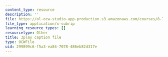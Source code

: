 ```yaml
---
content_type: resource
description: ''
file: https://ol-ocw-studio-app-production.s3.amazonaws.com/courses/8-701-introduction-to-nuclear-and-particle-physics-fall-2020/299899c6f5a3ea847078486eb82d317e_-hgRkC_uUzU.srt
file_type: application/x-subrip
learning_resource_types: []
resourcetype: Other
title: 3play caption file
type: OCWFile
uid: 299899c6-f5a3-ea84-7078-486eb82d317e
---
```

